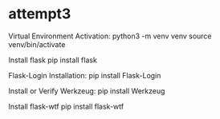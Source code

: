 # attempt3

Virtual Environment Activation:
python3 -m venv venv
source venv/bin/activate

Install flask
pip install flask

Flask-Login Installation:
pip install Flask-Login

Install or Verify Werkzeug:
pip install Werkzeug

Install flask-wtf
pip install flask-wtf
